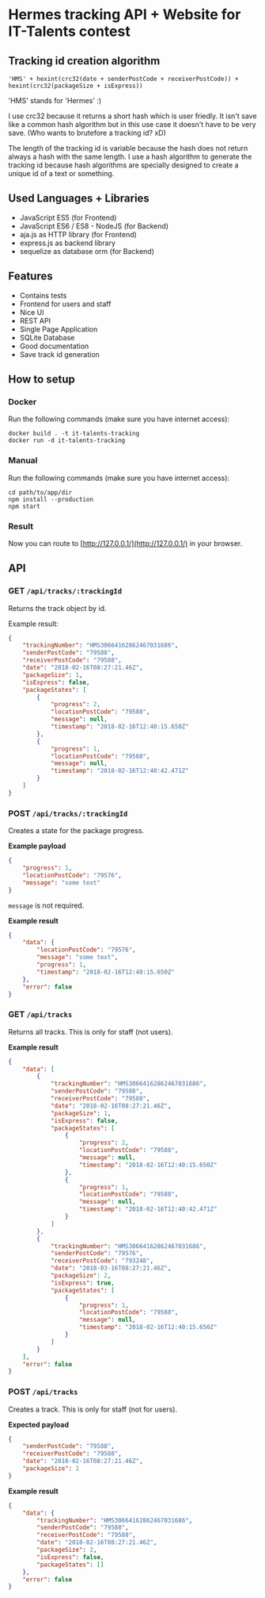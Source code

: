 # Hermes tracking API + Website for IT-Talents contest

## Tracking id creation algorithm

`'HMS' + hexint(crc32(date + senderPostCode + receiverPostCode)) + hexint(crc32(packageSize + isExpress))`

'HMS' stands for 'Hermes' :)

I use crc32 because it returns a short hash which is user friedly.
It isn't save like a common hash algorithm but in this use case it doesn't have to be very save. (Who wants to brutefore a tracking id? xD)

The length of the tracking id is variable because the hash does not return always a hash with the same length.
I use a hash algorithm to generate the tracking id because hash algorithms are specially designed to create a unique id of a text or something.

## Used Languages + Libraries

 * JavaScript ES5 (for Frontend)
 * JavaScript ES6 / ES8 - NodeJS (for Backend)
 * aja.js as HTTP library (for Frontend)
 * express.js as backend library
 * sequelize as database orm (for Backend)

## Features
* Contains tests
* Frontend for users and staff
* Nice UI
* REST API
* Single Page Application
* SQLite Database
* Good documentation
* Save track id generation

## How to setup

### Docker
Run the following commands (make sure you have internet access):
```
docker build . -t it-talents-tracking
docker run -d it-talents-tracking
```

### Manual
Run the following commands (make sure you have internet access):
```
cd path/to/app/dir
npm install --production
npm start
```

### Result
Now you can route to [http://127.0.0.1/](http://127.0.0.1/) in your browser.


## API

### GET `/api/tracks/:trackingId`
Returns the track object by id.

Example result:
```JSON
{
    "trackingNumber": "HMS30664162862467031686",
    "senderPostCode": "79588",
    "receiverPostCode": "79588",
    "date": "2018-02-16T08:27:21.46Z",
    "packageSize": 1,
    "isExpress": false,
    "packageStates": [
        {
            "progress": 2,
            "locationPostCode": "79588",
            "message": null,
            "timestamp": "2018-02-16T12:40:15.650Z"
        },
        {
            "progress": 1,
            "locationPostCode": "79588",
            "message": null,
            "timestamp": "2018-02-16T12:40:42.471Z"
        }
    ]
}
```

### POST `/api/tracks/:trackingId`
Creates a state for the package progress.

**Example payload**
```JSON
{
    "progress": 1,
    "locationPostCode": "79576",
    "message": "some text"
}
```
`message` is not required.

**Example result**
```JSON
{
    "data": {
        "locationPostCode": "79576",
        "message": "some text",
        "progress": 1,
        "timestamp": "2018-02-16T12:40:15.650Z"
    },
    "error": false
}
```

### GET `/api/tracks`
Returns all tracks. This is only for staff (not users).

**Example result**
```JSON
{
    "data": [
        {
            "trackingNumber": "HMS30664162862467031686",
            "senderPostCode": "79588",
            "receiverPostCode": "79588",
            "date": "2018-02-16T08:27:21.46Z",
            "packageSize": 1,
            "isExpress": false,
            "packageStates": [
                {
                    "progress": 2,
                    "locationPostCode": "79588",
                    "message": null,
                    "timestamp": "2018-02-16T12:40:15.650Z"
                },
                {
                    "progress": 1,
                    "locationPostCode": "79588",
                    "message": null,
                    "timestamp": "2018-02-16T12:40:42.471Z"
                }
            ]
        },
        {
            "trackingNumber": "HMS30664162862467031686",
            "senderPostCode": "79576",
            "receiverPostCode": "793248",
            "date": "2018-03-16T08:27:21.46Z",
            "packageSize": 2,
            "isExpress": true,
            "packageStates": [
                {
                    "progress": 1,
                    "locationPostCode": "79588",
                    "message": null,
                    "timestamp": "2018-02-16T12:40:15.650Z"
                }
            ]
        }
    ],
    "error": false
}
```

### POST `/api/tracks`
Creates a track. This is only for staff (not for users).

**Expected payload**
```JSON
{
	"senderPostCode": "79588",
	"receiverPostCode": "79588",
	"date": "2018-02-16T08:27:21.46Z",
	"packageSize": 1
}
```

**Example result**
```JSON
{
    "data": {
        "trackingNumber": "HMS30664162862467031686",
        "senderPostCode": "79588",
        "receiverPostCode": "79588",
        "date": "2018-02-16T08:27:21.46Z",
        "packageSize": 2,
        "isExpress": false,
        "packageStates": []
    },
    "error": false
}
```
